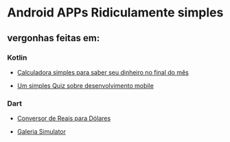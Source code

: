 # Android APPs Ridiculamente simples

## vergonhas feitas em:

### Kotlin

- [Calculadora simples para saber seu dinheiro no final do mês](kotlin/CLTCalculator)  

- [Um simples Quiz sobre desenvolvimento mobile](kotlin/IGTIQuiz)


### Dart

- [Conversor de Reais para Dólares](dart/dollarExchange)

- [Galeria Simulator](dart/gallery_placeholder_app) 